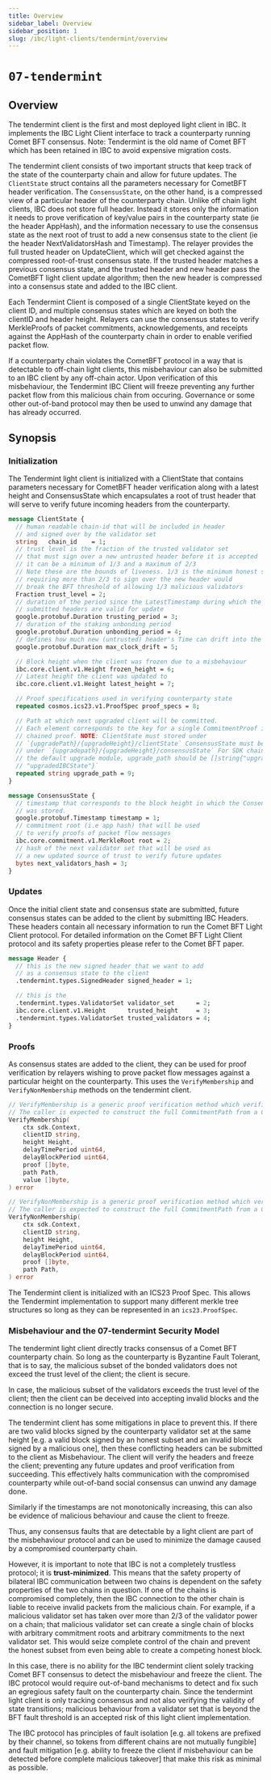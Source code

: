```yaml
---
title: Overview
sidebar_label: Overview
sidebar_position: 1
slug: /ibc/light-clients/tendermint/overview
---
```


# `07-tendermint`

## Overview

The tendermint client is the first and most deployed light client in IBC. It implements the IBC Light Client interface to track a counterparty running Comet BFT consensus. Note: Tendermint is the old name of Comet BFT which has been retained in IBC to avoid expensive migration costs.

The tendermint client consists of two important structs that keep track of the state of the counterparty chain and allow for future updates. The `ClientState` struct contains all the parameters necessary for CometBFT header verification. The `ConsensusState`, on the other hand, is a compressed view of a particular header of the counterparty chain. Unlike off chain light clients, IBC does not store full header. Instead it stores only the information it needs to prove verification of key/value pairs in the counterparty state (ie the header AppHash), and the information necessary to use the consensus state as the next root of trust to add a new consensus state to the client (ie the header NextValidatorsHash and Timestamp). The relayer provides the full trusted header on UpdateClient, which will get checked against the compressed root-of-trust consensus state. If the trusted header matches a previous consensus state, and the trusted header and new header pass the CometBFT light client update algorithm; then the new header is compressed into a consensus state and added to the IBC client.

Each Tendermint Client is composed of a single ClientState keyed on the client ID, and multiple consensus states which are keyed on both the clientID and header height. Relayers can use the consensus states to verify MerkleProofs of packet commitments, acknowledgements, and receipts against the AppHash of the counterparty chain in order to enable verified packet flow.

If a counterparty chain violates the CometBFT protocol in a way that is detectable to off-chain light clients, this misbehaviour can also be submitted to an IBC client by any off-chain actor. Upon verification of this misbehaviour, the Tendermint IBC Client will freeze preventing any further packet flow from this malicious chain from occuring. Governance or some other out-of-band protocol may then be used to unwind any damage that has already occurred.

## Synopsis

### Initialization

The Tendermint light client is initialized with a ClientState that contains parameters necessary for CometBFT header verification along with a latest height and ConsensusState which encapsulates a root of trust header that will serve to verify future incoming headers from the counterparty.

```proto
message ClientState {
  // human readable chain-id that will be included in header
  // and signed over by the validator set
  string   chain_id    = 1;
  // trust level is the fraction of the trusted validator set
  // that must sign over a new untrusted header before it is accepted
  // it can be a minimum of 1/3 and a maximum of 2/3
  // Note these are the bounds of liveness. 1/3 is the minimum honest stake needed to maintain liveness on a chain,
  // requiring more than 2/3 to sign over the new header would
  // break the BFT threshold of allowing 1/3 malicious validators
  Fraction trust_level = 2;
  // duration of the period since the LatestTimestamp during which the
  // submitted headers are valid for update
  google.protobuf.Duration trusting_period = 3;
  // duration of the staking unbonding period
  google.protobuf.Duration unbonding_period = 4;
  // defines how much new (untrusted) header's Time can drift into the future relative to our local clock.
  google.protobuf.Duration max_clock_drift = 5;

  // Block height when the client was frozen due to a misbehaviour
  ibc.core.client.v1.Height frozen_height = 6;
  // Latest height the client was updated to
  ibc.core.client.v1.Height latest_height = 7;

  // Proof specifications used in verifying counterparty state
  repeated cosmos.ics23.v1.ProofSpec proof_specs = 8;

  // Path at which next upgraded client will be committed.
  // Each element corresponds to the key for a single CommitmentProof in the
  // chained proof. NOTE: ClientState must stored under
  // `{upgradePath}/{upgradeHeight}/clientState` ConsensusState must be stored
  // under `{upgradepath}/{upgradeHeight}/consensusState` For SDK chains using
  // the default upgrade module, upgrade_path should be []string{"upgrade",
  // "upgradedIBCState"}`
  repeated string upgrade_path = 9;
}
```

```proto
message ConsensusState {
  // timestamp that corresponds to the block height in which the ConsensusState
  // was stored.
  google.protobuf.Timestamp timestamp = 1;
  // commitment root (i.e app hash) that will be used
  // to verify proofs of packet flow messages
  ibc.core.commitment.v1.MerkleRoot root = 2;
  // hash of the next validator set that will be used as
  // a new updated source of trust to verify future updates
  bytes next_validators_hash = 3;
}
```

### Updates

Once the initial client state and consensus state are submitted, future consensus states can be added to the client by submitting IBC Headers. These headers contain all necessary information to run the Comet BFT Light Client protocol. For detailed information on the Comet BFT Light Client protocol and its safety properties please refer to the Comet BFT paper.

```proto
message Header {
  // this is the new signed header that we want to add
  // as a consensus state to the client
  .tendermint.types.SignedHeader signed_header = 1;

  // this is the 
  .tendermint.types.ValidatorSet validator_set      = 2;
  ibc.core.client.v1.Height      trusted_height     = 3;
  .tendermint.types.ValidatorSet trusted_validators = 4;
}
```

### Proofs

As consensus states are added to the client, they can be used for proof verification by relayers wishing to prove packet flow messages against a particular height on the counterparty. This uses the `VerifyMembership` and `VerifyNonMembership` methods on the tendermint client.

```go
// VerifyMembership is a generic proof verification method which verifies a proof of the existence of a value at a given CommitmentPath at the specified height.
// The caller is expected to construct the full CommitmentPath from a CommitmentPrefix and a standardized path (as defined in ICS 24).
VerifyMembership(
    ctx sdk.Context,
    clientID string,
    height Height,
    delayTimePeriod uint64,
    delayBlockPeriod uint64,
    proof []byte,
    path Path,
    value []byte,
) error

// VerifyNonMembership is a generic proof verification method which verifies the absence of a given CommitmentPath at a specified height.
// The caller is expected to construct the full CommitmentPath from a CommitmentPrefix and a standardized path (as defined in ICS 24).
VerifyNonMembership(
    ctx sdk.Context,
    clientID string,
    height Height,
    delayTimePeriod uint64,
    delayBlockPeriod uint64,
    proof []byte,
    path Path,
) error
```

The Tendermint client is initialized with an ICS23 Proof Spec. This allows the Tendermint implementation to support many different merkle tree structures so long as they can be represented in an `ics23.ProofSpec`.

### Misbehaviour and the 07-tendermint Security Model

The tendermint light client directly tracks consensus of a Comet BFT counterparty chain. So long as the counterparty is Byzantine Fault Tolerant, that is to say, the malicious subset of the bonded validators does not exceed the trust level of the client; the client is secure.

In case, the malicious subset of the validators exceeds the trust level of the client; then the client can be deceived into accepting invalid blocks and the connection is no longer secure.

The tendermint client has some mitigations in place to prevent this. If there are two valid blocks signed by the counterparty validator set at the same height [e.g. a valid block signed by an honest subset and an invalid block signed by a malicious one], then these conflicting headers can be submitted to the client as Misbehaviour. The client will verify the headers and freeze the client; preventing any future updates and proof verification from succeeding. This effectively halts communication with the compromised counterparty while out-of-band social consensus can unwind any damage done.

Similarly if the timestamps are not monotonically increasing, this can also be evidence of malicious behaviour and cause the client to freeze.

Thus, any consensus faults that are detectable by a light client are part of the misbehaviour protocol and can be used to minimize the damage caused by a compromised counterparty chain.

However, it is important to note that IBC is not a completely trustless protocol; it is **trust-minimized**. This means that the safety property of bilateral IBC communication between two chains is dependent on the safety properties of the two chains in question. If one of the chains is compromised completely, then the IBC connection to the other chain is liable to receive invalid packets from the malicious chain. For example, if a malicious validator set has taken over more than 2/3 of the validator power on a chain; that malicious validator set can create a single chain of blocks with arbitrary commitment roots and arbitrary commitments to the next validator set. This would seize complete control of the chain and prevent the honest subset from even being able to create a competing honest block.

In this case, there is no ability for the IBC tendermint client solely tracking Comet BFT consensus to detect the misbehaviour and freeze the client. The IBC protocol would require out-of-band mechanisms to detect and fix such an egregious safety fault on the counterparty chain. Since the tendermint light client is only tracking consensus and not also verifying the validity of state transitions; malicious behaviour from a validator set that is beyond the BFT fault threshold is an accepted risk of this light client implementation.

The IBC protocol has principles of fault isolation [e.g. all tokens are prefixed by their channel, so tokens from different chains are not mutually fungible] and fault mitigation [e.g. ability to freeze the client if misbehaviour can be detected before complete malicious takeover] that make this risk as minimal as possible.
